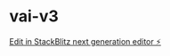 # vai-v3

[Edit in StackBlitz next generation editor ⚡️](https://stackblitz.com/~/github.com/BorderXAI-Solutions/vai-v3)